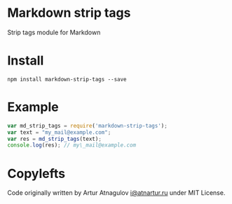 # Markdown strip tags

Strip tags module for Markdown

# Install

`npm install markdown-strip-tags --save`

# Example

```js
var md_strip_tags = require('markdown-strip-tags');
var text = "my_mail@example.com";
var res = md_strip_tags(text);
console.log(res); // my\_mail@example.com
```

# Copylefts

Code originally written by Artur Atnagulov <i@atnartur.ru> under MIT License.

